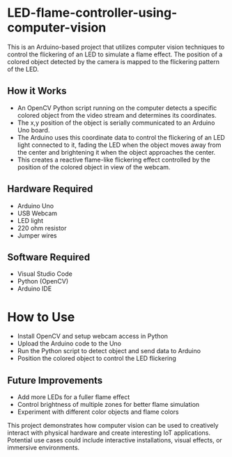 # LED-flame-controller-using-computer-vision

This is an Arduino-based project that utilizes computer vision techniques to control the flickering of an LED to simulate a flame effect. The position of a colored object detected by the camera is mapped to the flickering pattern of the LED.

## How it Works
- An OpenCV Python script running on the computer detects a specific colored object from the video stream and determines its coordinates.
- The x,y position of the object is serially communicated to an Arduino Uno board.
- The Arduino uses this coordinate data to control the flickering of an LED light connected to it, fading the LED when the object moves away from the center and brightening it when the object approaches the center.
- This creates a reactive flame-like flickering effect controlled by the position of the colored object in view of the webcam.

## Hardware Required
- Arduino Uno
- USB Webcam
- LED light
- 220 ohm resistor
- Jumper wires

## Software Required
- Visual Studio Code
- Python (OpenCV)
- Arduino IDE

# How to Use
- Install OpenCV and setup webcam access in Python
- Upload the Arduino code to the Uno
- Run the Python script to detect object and send data to Arduino
- Position the colored object to control the LED flickering

## Future Improvements
- Add more LEDs for a fuller flame effect
- Control brightness of multiple zones for better flame simulation
- Experiment with different color objects and flame colors

This project demonstrates how computer vision can be used to creatively interact with physical hardware and create interesting IoT applications. Potential use cases could include interactive installations, visual effects, or immersive environments.
